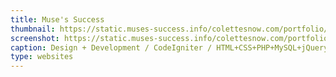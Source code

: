 ```yaml
---
title: Muse's Success
thumbnail: https://static.muses-success.info/colettesnow.com/portfolio/muses-success-2.0/screenshot.png
screenshot: https://static.muses-success.info/colettesnow.com/portfolio/muses-success-2.0/screenshot.png
caption: Design + Development / CodeIgniter / HTML+CSS+PHP+MySQL+jQuery - Muse's Success
type: websites
---
```

